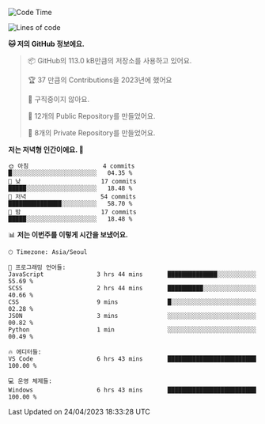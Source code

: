   <!--START_SECTION:waka-->
![Code Time](http://img.shields.io/badge/Code%20Time-4%20hrs%2059%20mins-blue)

![Lines of code](https://img.shields.io/badge/%EC%A0%80%EB%8A%94%20%EC%97%AC%ED%83%9C%EA%B9%8C%EC%A7%80%20-3.5%20million%20%EC%A4%84%EC%9D%98%20%EC%BD%94%EB%93%9C%EB%A5%BC%20%EC%9E%91%EC%84%B1%ED%96%88%EC%96%B4%EC%9A%94.-blue)

**🐱 저의 GitHub 정보에요.** 

> 📦 GitHub의 113.0 kB만큼의 저장소를 사용하고 있어요. 
 > 
> 🏆 37 만큼의 Contributions을 2023년에 했어요
 > 
> 🚫 구직중이지 않아요.
 > 
> 📜 12개의 Public Repository를 만들었어요. 
 > 
> 🔑 8개의 Private Repository를 만들었어요. 
 > 
**저는 저녁형 인간이에요. 🦉** 

```text
🌞 아침                     4 commits           █░░░░░░░░░░░░░░░░░░░░░░░░   04.35 % 
🌆 낮　                     17 commits          █████░░░░░░░░░░░░░░░░░░░░   18.48 % 
🌃 저녁                     54 commits          ███████████████░░░░░░░░░░   58.70 % 
🌙 밤　                     17 commits          █████░░░░░░░░░░░░░░░░░░░░   18.48 % 
```


📊 **저는 이번주를 이렇게 시간을 보냈어요.** 

```text
🕑︎ Timezone: Asia/Seoul

💬 프로그래밍 언어들: 
JavaScript               3 hrs 44 mins       ██████████████░░░░░░░░░░░   55.69 % 
SCSS                     2 hrs 44 mins       ██████████░░░░░░░░░░░░░░░   40.66 % 
CSS                      9 mins              █░░░░░░░░░░░░░░░░░░░░░░░░   02.28 % 
JSON                     3 mins              ░░░░░░░░░░░░░░░░░░░░░░░░░   00.82 % 
Python                   1 min               ░░░░░░░░░░░░░░░░░░░░░░░░░   00.49 % 

🔥 에디터들: 
VS Code                  6 hrs 43 mins       █████████████████████████   100.00 % 

💻 운영 체제들: 
Windows                  6 hrs 43 mins       █████████████████████████   100.00 % 
```


 Last Updated on 24/04/2023 18:33:28 UTC
<!--END_SECTION:waka-->
